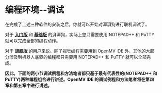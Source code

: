 # 编程环境--调试



在完成了上述三种软件的安装之后。你就可以开始对湃湃狗进行联机调试了。



对于 <u>**入门版**</u> 和 **<u>基础版</u>** 的湃湃狗，实际上您只需要使用 NOTEPAD++  和 PuTTY 就可以完成全部的编程动作。



对于 <u>**旗舰版**</u> 的用户来说。除了视觉编程需要用到 OpenMV IDE 外，其他的大部分涉及到机器人底驱的编程都只需要用 NOTEPAD++  和 PuTTY 就可以全部完成。



**因此，下面的两小节调试例程和方法笔者都只基于最有代表性的(NOTEPAD++  和 PuTTY)两种编程组合进行讲述。OpenMV IDE 的调试例程和方法笔者将在第四章和第五章中进行讲述。**